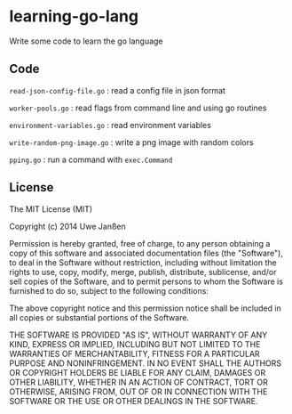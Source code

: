 learning-go-lang
================

Write some code to learn the go language

Code
----

`read-json-config-file.go` : read a config file in json format

`worker-pools.go` : read flags from command line and using go routines

`environment-variables.go` : read environment variables

`write-random-png-image.go` : write a png image with random colors

`pping.go` : run a command with `exec.Command`

License
-------

The MIT License (MIT)

Copyright (c) 2014 Uwe Janßen

Permission is hereby granted, free of charge, to any person obtaining a copy
of this software and associated documentation files (the "Software"), to deal
in the Software without restriction, including without limitation the rights
to use, copy, modify, merge, publish, distribute, sublicense, and/or sell
copies of the Software, and to permit persons to whom the Software is
furnished to do so, subject to the following conditions:

The above copyright notice and this permission notice shall be included in all
copies or substantial portions of the Software.

THE SOFTWARE IS PROVIDED "AS IS", WITHOUT WARRANTY OF ANY KIND, EXPRESS OR
IMPLIED, INCLUDING BUT NOT LIMITED TO THE WARRANTIES OF MERCHANTABILITY,
FITNESS FOR A PARTICULAR PURPOSE AND NONINFRINGEMENT. IN NO EVENT SHALL THE
AUTHORS OR COPYRIGHT HOLDERS BE LIABLE FOR ANY CLAIM, DAMAGES OR OTHER
LIABILITY, WHETHER IN AN ACTION OF CONTRACT, TORT OR OTHERWISE, ARISING FROM,
OUT OF OR IN CONNECTION WITH THE SOFTWARE OR THE USE OR OTHER DEALINGS IN THE
SOFTWARE.
